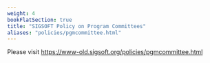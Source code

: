 ```yaml
---
weight: 4
bookFlatSection: true
title: "SIGSOFT Policy on Program Committees"
aliases: "policies/pgmcommittee.html"
---
```

Please visit https://www-old.sigsoft.org/policies/pgmcommittee.html
